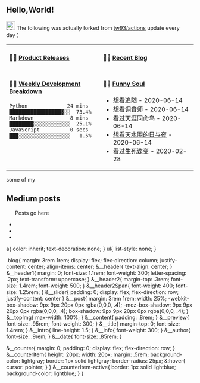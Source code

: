 ## Hello,World!

<img src='https://qpluspicture.oss-cn-beijing.aliyuncs.com/6LjjQA/Hi.gif' alt='Hi' width="24"/> The following was actually forked from <a href="https://github.com/tw93/tw93/actions" target="_blank">tw93/actions</a> update every day；

<table>
<tr>
<td valign="top" width="50%">

#### 🏋️‍♀️ <a href="https://github.com/whoissqr/appsec-demo-bot/blob/master/releases.md" target="_blank">Product Releases</a>

<!-- recent_releases starts -->

<!-- recent_releases ends -->

</td>
<td valign="top" width="50%">

#### 🤹‍♀️ <a href="https://tw93.github.io/" target="_blank">Recent Blog</a>

<!-- blog starts -->

<!-- blog ends -->

</td>
</tr>
<tr>
<td valign="top" width="50%">

#### 🏊‍♂️ <a href="https://gist.github.com/whoissqr/45929d16ece946e3d25fb40c4878e112" target="_blank">Weekly Development Breakdown</a>

<!-- code_time starts -->

```text
Python             24 mins  █████████████████▓░░  73.4%
Markdown            8 mins  ████████░░░░░░░░░░░░  25.1%
JavaScript          0 secs  ███░░░░░░░░░░░░░░░░░   1.5%
```

<!-- code_time ends -->

</td>
<td valign="top" width="50%">

#### 🤾‍♂️ <a href="https://www.douban.com/people/kkshichao/" target="_blank">Funny Soul</a>

<!-- douban starts -->
* <a href='http://movie.douban.com/subject/1397546/' target='_blank'>想看追随</a> - 2020-06-14
* <a href='http://movie.douban.com/subject/30334073/' target='_blank'>想看调音师</a> - 2020-06-14
* <a href='http://movie.douban.com/subject/4072712/' target='_blank'>看过天涯同命鸟</a> - 2020-06-14
* <a href='http://movie.douban.com/subject/3077668/' target='_blank'>想看天水围的日与夜</a> - 2020-06-14
* <a href='http://movie.douban.com/subject/1306470/' target='_blank'>看过生死谍变</a> - 2020-02-28
<!-- douban ends -->

</td>
  </tr>
  </table>

<!-- fake commit 1 -->
<section id="blog" class="blog">
  <div class="blog__header">
    <p class="blog__header1">some of my</p>
    <h2 class="blog__header2">Medium
      <span class="blog__header2Span">posts</span>
    </h2>
  </div>
  <ul class="blog__slider">
    Posts go here
  </ul>
  <ul class="blog__counter">
    <li class="blog__counterItem blog__counterItem-active"></li>
    <li class="blog__counterItem"></li>
    <li class="blog__counterItem"></li>
  </ul>
</section>

a{
  color: inherit;
  text-decoration: none;
}
ul{
   list-style: none;
}

.blog{
   margin: 3rem 1rem;
   display: flex;
   flex-direction: column;
   justify-content: center;
   align-items: center;
   &__header{
      text-align: center;
   }
   &__header1{
      margin: 0;
      font-size: 1.1rem;
      font-weight: 300;
      letter-spacing: .2px;
      text-transform: uppercase;
   }
   &__header2{
      margin-top: .3rem;
      font-size: 1.4rem;
      font-weight: 500;
   }
   &__header2Span{
      font-weight: 400;
      font-size: 1.25rem;
   }
   &__slider{
      padding: 0;
      display: flex;
      flex-direction: row;
      justify-content: center
   }
   &__post{
      margin: 3rem 1rem;
      width: 25%;
      -webkit-box-shadow: 9px 9px 20px 0px rgba(0,0,0, .4);
      -moz-box-shadow: 9px 9px 20px 0px rgba(0,0,0, .4);
      box-shadow: 9px 9px 20px 0px rgba(0,0,0, .4);
   }
   &__topImg{
      max-width: 100%;
   }
   &__content{
      padding: .8rem;
   }
   &__preview{
      font-size: .95rem;
      font-weight: 300;
   }
   &__title{
      margin-top: 0;
      font-size: 1.4rem;
   }
   &__intro{
      line-height: 1.5;
   }
   &__info{
      font-weight: 300;
   }
   &__author{
      font-size: .9rem;
   }
   &__date{
      font-size: .85rem;
   }

   &__counter{
      margin: 0;
      padding: 0;
      display: flex;
      flex-direction: row;
   }
   &__counterItem{
      height: 20px;
      width: 20px;
      margin: .5rem;
      background-color: lightgray;
      border: 1px solid lightgray;
      border-radius: 25px;
      &:hover{
         cursor: pointer;
      }
   }
   &__counterItem-active{
      border: 1px solid lightblue;
      background-color: lightblue;
   }
}


